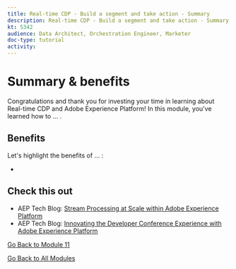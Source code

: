 ```yaml
---
title: Real-time CDP - Build a segment and take action - Summary
description: Real-time CDP - Build a segment and take action - Summary
kt: 5342
audience: Data Architect, Orchestration Engineer, Marketer
doc-type: tutorial
activity: 
---
```


# Summary & benefits

Congratulations and thank you for investing your time in learning about Real-time CDP and Adobe Experience Platform! 
In this module, you've learned how to ... . 

## Benefits

Let's highlight the benefits of ... :

- 

## Check this out


- AEP Tech Blog: [Stream Processing at Scale within Adobe Experience Platform](https://medium.com/adobetech/stream-processing-at-scale-within-adobe-experience-platform-909ed502da71)
- AEP Tech Blog: [Innovating the Developer Conference Experience with Adobe Experience Platform](https://medium.com/adobetech/innovating-developer-conference-with-adobe-experience-platform-c8c2d1fe8d88)

[Go Back to Module 11](./real-time-cdp-build-a-segment-take-action.md)

[Go Back to All Modules](../../overview.md)
